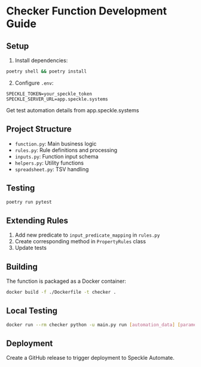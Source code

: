 # Checker Function Development Guide

## Setup

1. Install dependencies:

```bash
poetry shell && poetry install
```

2. Configure `.env`:

```
SPECKLE_TOKEN=your_speckle_token
SPECKLE_SERVER_URL=app.speckle.systems
```

Get test automation details from app.speckle.systems

## Project Structure

- `function.py`: Main business logic
- `rules.py`: Rule definitions and processing
- `inputs.py`: Function input schema
- `helpers.py`: Utility functions
- `spreadsheet.py`: TSV handling

## Testing

```bash
poetry run pytest
```

## Extending Rules

1. Add new predicate to `input_predicate_mapping` in `rules.py`
2. Create corresponding method in `PropertyRules` class
3. Update tests

## Building

The function is packaged as a Docker container:

```bash
docker build -f ./Dockerfile -t checker .
```

## Local Testing

```bash
docker run --rm checker python -u main.py run [automation_data] [parameters] [token]
```

## Deployment

Create a GitHub release to trigger deployment to Speckle Automate.